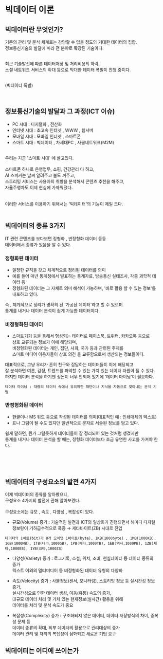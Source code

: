 # 빅데이터 이론
## 빅데이터란 무엇인가?

기존의 관리 및 분석 체계로는 감당할 수 없을 정도의 거대한 데이터의 집합.<br/>
정보통신기술의 발달에 따라 전 분야로 확장된 기술이다.<br/>
<br/>

최근 기술발전에 따른 데이터저장 및 처리비용의 하락, <br/>
소셜 네트워크 서비스의 확대 등으로 막대한 데이터 폭발이 진행 중이다.<br/>
<br/>

(빅데이터 폭발)

<br/>

## 정보통신기술의 발달과 그 과정(ICT 이슈)

- PC 시대 : 디지털화 , 전산화
- 인터넷 시대 : 초고속 인터넷 , WWW , 웹서버
- 모바일 시대 : 모바일 인터넷 , 스마트폰
- 스마트 시대 : 빅데이터 , 차세대PC , 사물네트워크(M2M)

<br/>
우리는 지금 '스마트 시대' 에 살고있다.<br/>
<br/>
스마트폰 하나로 은행업무, 쇼핑, 건강관리 다 하고,<br/>
AI 스피커는 날씨 알려주고 불도 꺼주고,<br/>
스트리밍 서비스는 사용자의 취향을 분석해서 콘텐츠 추천을 해주고,<br/>
자율주행차도 이제 현실에 가까워졌다.<br/>
<br/>
<br/>
이러한 서비스를 이용하기 위해서는 '빅데이터'의 기능이 제일 크다.<br/>
<br/>

## 빅데이터의 종류 3가지

IT 관련 콘텐츠를 보다보면 정형화 , 반정형화 데이터 등등<br/>
데이터에서 종류가 있음을 알 수 있다.<br/>

### 정형화된 데이터
- 일정한 규칙을 갖고 체계적으로 정리된 데이터를 의미
- 예를 들어 매년 통계청에서 발표하는 통계자료, 방송통신 실태조사, 각종 과학적 데이터 등
- 정형화된 데이터는 그 자체로 의미 해석이 가능하며, '바로 활용 할 수 있는 정보'를 내포하고 있다.

즉 , 체계적으로 정리가 명확히 된 '가공된 데이터'라고 할 수 있으며<br/>
통계를 내거나 데이터 분석이 쉽게 가능한 데이터이다.


### 비정형화된 데이터

- 스마트기기 등을 통해서 형성되는 데이터로 페이스북, 트위터, 카카오톡 등으로 <br/>
상호 교류되는 정보가 이에 해당되며, <br/>
비정형화된 데이터는 개인, 집단, 사회, 국가 등과 관련된 주제를<br/>
스마트 미디어 이용자들이 상호 의견
을 교류함으로써 생산되는 정보들이다. 

대표적으로, 그냥 우리가 흔히 친구와 잡담하는 데이터들이 이에 해당되고<br/>
잘 분석하면 여론, 감정, 트렌드를 파악할 수 있는 가치 있는 데이터 자원이 될 수 있다.<br/>
하지만 데이터 분석을 하기엔 정돈이 너무 안되어 있기에 '데이터 마이닝'이 필요하다.

`데이터 마이닝 : 대량의 데이터 속에서 유의미한 패턴이나 지식을 자동으로 찾아내는 분석 기법`

### 반정형화된 데이터

- 한글이나 MS 워드 등으로 작성된 데이터를 의미(대표적인 예 : 인쇄매체의 텍스트)
- 표나 그림이 될 수도 있지만 일반적으로 문자로 서술된 정보를 담고 있다.

쉽게 말하면, 뭔가 그럴듯하게 데이터들이 잘 정리되어 있는 것처럼 생겼지만<br/>
통계를 내거나 데이터 분석을 할 때는, 정형화 데이터보다 조금 유연한 사고를 가져야 한다.

<br/>
<br/>
<br/>

## 빅데이터의 구성요소의 발전 4가지

이제 빅데이터의 종류를 알아봤으니,<br/>
구성요소 4가지의 발전에 관해 알아보겠다.<br/>
<br/>
구성요소에는 규모 , 속도 , 다양성 , 복잡성이 있다.

- 규모(Volume) 증가 : 기술적인 발전과 ICT의 일상화가 진행되면서 해마다 디지털 정보량이
기하급수적으로 폭증 → 제타바이트(ZB) 시대로 진입<br/>

`데이터의 1비트(bit)가 8개 모이면 1바이트(byte), 1KB(1000byte) , 1MB(1000KB), 1GB(1000MB), 1TB(테라,1000GB),
1PB(페타,1000TB), 1EB(엑사,1000PB), 1ZB(제타,1000EB), 1YB(요타,1000ZB)`


- 다양성(Variety) 증가 : 로그기록, 소셜, 위치, 소비, 현실데이터 등 데이터 종류의 증가<br/>
텍스트 이외의 멀티미디어 등 비정형화된 데이터 유형의 다양화

- 속도(Velocity) 증가 : 사물정보(센서, 모니터링), 스트리밍 정보 등 실시간성 정보증가,<br/>
실시간성으로 인한 데이터 생성, 이동(유통) 속도의 증가,<br/>
대규모 데이터 처리 및 가치 있는 현재정보(실시간) 활용을 위해<br/>
데이터를 처리 및 분석 속도가 중요

- 복잡성(Complexity) 증가 : 구조화되지 않은 데이터, 데이터 저장방식의 차이, 중복성 문제 등<br/>
데이터 종류의 확대, 외부 데이터의 활용으로 관리대상의 증가<br/>
데이터 관리 및 처리의 복잡성이 심화되고 새로운 기법 요구


## 빅데이터는 어디에 쓰이는가


